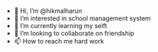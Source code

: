 - 👋 Hi, I’m @hikmalharun
- 👀 I’m interested in school management system
- 🌱 I’m currently learning my selft
- 💞️ I’m looking to collaborate on friendship
- 📫 How to reach me hard work

<!---
hikmalharun/hikmalharun is a ✨ special ✨ repository because its `README.md` (this file) appears on your GitHub profile.
You can click the Preview link to take a look at your changes.
--->
